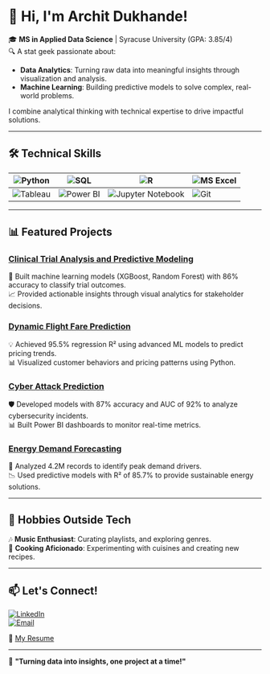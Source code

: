 # 👋 Hi, I'm Archit Dukhande!

🎓 **MS in Applied Data Science** | Syracuse University (GPA: 3.85/4)  
🔍 A stat geek passionate about:

- **Data Analytics**: Turning raw data into meaningful insights through visualization and analysis.  
- **Machine Learning**: Building predictive models to solve complex, real-world problems.

I combine analytical thinking with technical expertise to drive impactful solutions.

---

## 🛠️ Technical Skills  
| ![Python](https://img.shields.io/badge/Python-3776AB?style=for-the-badge&logo=python&logoColor=white) | ![SQL](https://img.shields.io/badge/SQL-4479A1?style=for-the-badge&logo=amazon-dynamodb&logoColor=white) | ![R](https://img.shields.io/badge/R-276DC3?style=for-the-badge&logo=r&logoColor=white) | ![MS Excel](https://img.shields.io/badge/MS_Excel-217346?style=for-the-badge&logo=microsoft-excel&logoColor=white) |  
|---|---|---|---|  
| ![Tableau](https://img.shields.io/badge/Tableau-E97627?style=for-the-badge&logo=tableau&logoColor=white) | ![Power BI](https://img.shields.io/badge/Power_BI-F2C811?style=for-the-badge&logo=power-bi&logoColor=black) | ![Jupyter Notebook](https://img.shields.io/badge/Jupyter-F37626?style=for-the-badge&logo=jupyter&logoColor=white) | ![Git](https://img.shields.io/badge/Git-F05032?style=for-the-badge&logo=git&logoColor=white) |


---

## 📊 Featured Projects  

### [Clinical Trial Analysis and Predictive Modeling](https://github.com/ArchitDukhande/Clinical-Trial-Analysis-and-Predictive-Modeling)  
🎯 Built machine learning models (XGBoost, Random Forest) with 86% accuracy to classify trial outcomes.  
📈 Provided actionable insights through visual analytics for stakeholder decisions.  

### [Dynamic Flight Fare Prediction](https://github.com/ArchitDukhande/Dynamic-Flight-Fare-Prediction)  
💡 Achieved 95.5% regression R² using advanced ML models to predict pricing trends.  
📊 Visualized customer behaviors and pricing patterns using Python.  

### [Cyber Attack Prediction](https://github.com/ArchitDukhande/CyberPulse-Predictive-Threat-Detection)  
🛡️ Developed models with 87% accuracy and AUC of 92% to analyze cybersecurity incidents.  
📊 Built Power BI dashboards to monitor real-time metrics.  

### [Energy Demand Forecasting](https://github.com/ArchitDukhande/Energy-Consumption-Prediction-using-Shiny-R)  
🔋 Analyzed 4.2M records to identify peak demand drivers.  
📉 Used predictive models with R² of 85.7% to provide sustainable energy solutions.  

---

## 🎵 Hobbies Outside Tech  
🎶 **Music Enthusiast**: Curating playlists, and exploring genres.  
🍳 **Cooking Aficionado**: Experimenting with cuisines and creating new recipes.  

---

## 📫 Let's Connect!  
[![LinkedIn](https://img.shields.io/badge/LinkedIn-0A66C2?style=for-the-badge&logo=linkedin&logoColor=white)](https://www.linkedin.com/in/archit-dukhande/)  
[![Email](https://img.shields.io/badge/Email-D14836?style=for-the-badge&logo=gmail&logoColor=white)](mailto:adukhand@syr.edu)  

📄 [My Resume](Archit_Dukhande_GradDS.pdf)

---

🚀 **"Turning data into insights, one project at a time!"**
